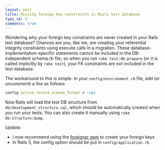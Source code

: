```yaml
--- 
layout: post
title: Missing foreign key constraints in Rails test database
typo_id: 3
comments: true
---
```


Wondering why your foreign key constraints are never created in your 
Rails test database? Chances are you, like me, are creating your 
referential integrity constraints using execute calls in a migration. 
These database-implementation-specific statements cannot be included in 
the DB-independent schema.rb file, so when you run `rake test:db:prepare`
(or it is called implicitly by `rake test`), your FK constraints are not
included in the test database.

The workaround to this is simple. In your `config/environment.rb` file, add 
(or uncomment) a line as follows:

``` ruby
config.active_record.schema_format = :sql
```

Now Rails will load the test DB structure from 
`db/development_structure.sql`, which should be automatically created 
when you run your tests. You can also create it manually using 
`rake db:structure:dump`.

*Update*:

 * I now recommend using the [foreigner gem](https://github.com/matthuhiggins/foreigner) to create your foreign keys
 * In Rails 3, the config option should be put in `config/application.rb`
